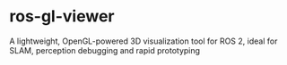 # ros-gl-viewer
A lightweight, OpenGL-powered 3D visualization tool for ROS 2, ideal for SLAM, perception debugging and rapid prototyping
